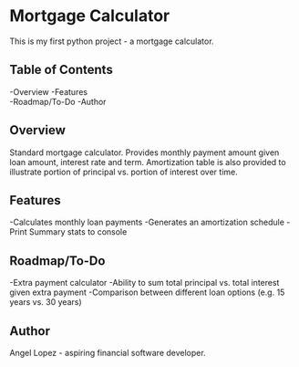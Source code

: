 # Mortgage Calculator 

This is my first python project - a mortgage calculator. 

## Table of Contents

-Overview 
-Features   
-Roadmap/To-Do
-Author 

##  Overview 

Standard mortgage calculator. Provides monthly payment amount given loan amount, interest rate and term. Amortization table is also provided to illustrate portion of principal vs. portion of interest over time. 

## Features 
-Calculates monthly loan payments
-Generates an amortization schedule 
-Print Summary stats to console

## Roadmap/To-Do
-Extra payment calculator
-Ability to sum total principal vs. total interest given extra payment
-Comparison between different loan options (e.g. 15 years vs. 30 years) 

## Author
Angel Lopez - aspiring financial software developer. 




